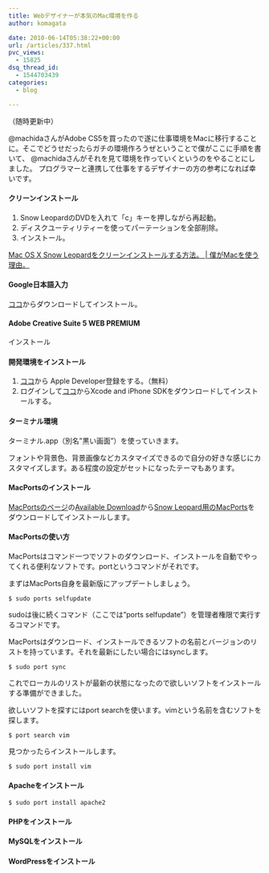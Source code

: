 ```yaml
---
title: Webデザイナーが本気のMac環境を作る
author: komagata

date: 2010-06-14T05:38:22+00:00
url: /articles/337.html
pvc_views:
  - 15825
dsq_thread_id:
  - 1544703439
categories:
  - blog

---
```

（随時更新中） 

@machidaさんがAdobe CS5を買ったので遂に仕事環境をMacに移行することに。そこでどうせだったらガチの環境作ろうぜということで僕がここに手順を書いて、 @machidaさんがそれを見て環境を作っていくというのをやることにしました。 プログラマーと連携して仕事をするデザイナーの方の参考になれば幸いです。

#### クリーンインストール

  1. Snow LeopardのDVDを入れて「c」キーを押しながら再起動。
  2. ディスクユーティリティーを使ってパーテーションを全部削除。
  3. インストール。

[Mac OS X Snow Leopardをクリーンインストールする方法。 | 僕がMacを使う理由。][1] 

#### Google日本語入力

[ココ][2]からダウンロードしてインストール。

#### Adobe Creative Suite 5 WEB PREMIUM

インストール

#### 開発環境をインストール 

  1. [ココ][3]から Apple Developer登録をする。（無料）
  2. ログインして[ココ][4]からXcode and iPhone SDKをダウンロードしてインストールする。

#### ターミナル環境

ターミナル.app（別名&#8221;黒い画面&#8221;）を使っていきます。

フォントや背景色、背景画像などカスタマイズできるので自分の好きな感じにカスタマイズします。ある程度の設定がセットになったテーマもあります。

#### MacPortsのインストール

[MacPortsのページ][5]の[Available Download][6]から[Snow Leopard用のMacPorts][7]をダウンロードしてインストールします。

#### MacPortsの使い方

MacPortsはコマンド一つでソフトのダウンロード、インストールを自動でやってくれる便利なソフトです。portというコマンドがそれです。

まずはMacPorts自身を最新版にアップデートしましょう。

    $ sudo ports selfupdate

sudoは後に続くコマンド（ここでは&#8221;ports selfupdate&#8221;）を管理者権限で実行するコマンドです。

MacPortsはダウンロード、インストールできるソフトの名前とバージョンのリストを持っています。それを最新にしたい場合にはsyncします。

    $ sudo port sync

これでローカルのリストが最新の状態になったので欲しいソフトをインストールする準備ができました。

欲しいソフトを探すにはport searchを使います。vimという名前を含むソフトを探します。

    $ port search vim

見つかったらインストールします。

    $ sudo port install vim

#### Apacheをインストール 

    $ sudo port install apache2

#### PHPをインストール 

#### MySQLをインストール 

#### WordPressをインストール

 [1]: http://bocmac.net/mac-tips/mac-os-x-snow-leopard-clean-install-method.html
 [2]: http://www.google.com/intl/ja/ime/index-mac.html
 [3]: https://developer.apple.com/programs/register/
 [4]: https://developer.apple.com/mac/
 [5]: http://www.macports.org/
 [6]: http://distfiles.macports.org/MacPorts/
 [7]: http://distfiles.macports.org/MacPorts/MacPorts-1.9.0-10.6-SnowLeopard.dmg